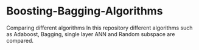 # Boosting-Bagging-Algorithms
Comparing different algorithms
In this repository different algorithms such as Adaboost, Bagging, single layer ANN and Random subspace are compared.
